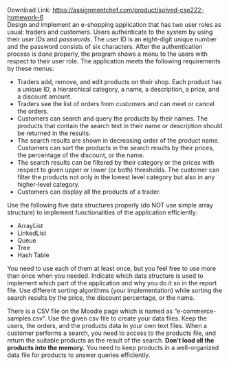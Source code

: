 Download Link: https://assignmentchef.com/product/solved-cse222-homework-6
<br>
Design and implement an e-shopping application that has two user roles as usual: traders and customers. Users authenticate to the system by using their <em>user IDs</em> and <em>passwords</em>. The user ID is an eight-digit unique number and the password consists of six characters.  After the authentication process is done properly, the program shows a menu to the users with respect to their user role. The application meets the following requirements by these menus:

<ul>

 <li>Traders add, remove, and edit products on their shop. Each product has a unique ID, a hierarchical category, a name, a description, a price, and a discount amount.</li>

 <li>Traders see the list of orders from customers and can meet or cancel the orders.</li>

 <li>Customers can search and query the products by their names. The products that contain the search text in their name or description should be returned in the results.</li>

 <li>The search results are shown in decreasing order of the product name. Customers can sort the products in the search results by their prices, the percentage of the discount, or the name.</li>

 <li>The search results can be filtered by their category or the prices with respect to given upper or lower (or both) thresholds. The customer can filter the products not only in the lowest level category but also in any higher-level category.</li>

 <li>Customers can display all the products of a trader.</li>

</ul>

Use the following five data structures properly (do NOT use simple array structure) to implement functionalities of the application efficiently:

<ul>

 <li>ArrayList</li>

 <li>LinkedList</li>

 <li>Queue</li>

 <li>Tree</li>

 <li>Hash Table</li>

</ul>

You need to use each of them at least once, but you feel free to use more than once when you needed. Indicate which data structure is used to implement which part of the application and why you do it so in the report file. Use different sorting algorithms (your implementation) while sorting the search results by the price, the discount percentage, or the name.

There is a CSV file on the Moodle page which is named as “e-commerce-samples.csv”. Use the given csv file to create your data files. Keep the users, the orders, and the products data in your own text files. When a customer performs a search, you need to access to the products file, and return the suitable products as the result of the search. <strong>Don’t load all the products into the memory.</strong> You need to keep products in a well-organized data file for products to answer queries efficiently.